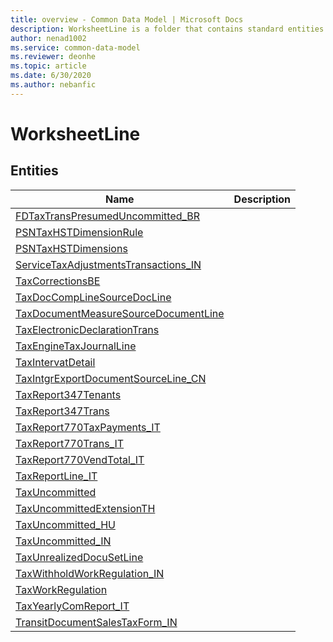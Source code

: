 ```yaml
---
title: overview - Common Data Model | Microsoft Docs
description: WorksheetLine is a folder that contains standard entities related to the Common Data Model.
author: nenad1002
ms.service: common-data-model
ms.reviewer: deonhe
ms.topic: article
ms.date: 6/30/2020
ms.author: nebanfic
---
```


# WorksheetLine


## Entities

|Name|Description|
|---|---|
|[FDTaxTransPresumedUncommitted_BR](FDTaxTransPresumedUncommitted_BR.md)||
|[PSNTaxHSTDimensionRule](PSNTaxHSTDimensionRule.md)||
|[PSNTaxHSTDimensions](PSNTaxHSTDimensions.md)||
|[ServiceTaxAdjustmentsTransactions_IN](ServiceTaxAdjustmentsTransactions_IN.md)||
|[TaxCorrectionsBE](TaxCorrectionsBE.md)||
|[TaxDocCompLineSourceDocLine](TaxDocCompLineSourceDocLine.md)||
|[TaxDocumentMeasureSourceDocumentLine](TaxDocumentMeasureSourceDocumentLine.md)||
|[TaxElectronicDeclarationTrans](TaxElectronicDeclarationTrans.md)||
|[TaxEngineTaxJournalLine](TaxEngineTaxJournalLine.md)||
|[TaxIntervatDetail](TaxIntervatDetail.md)||
|[TaxIntgrExportDocumentSourceLine_CN](TaxIntgrExportDocumentSourceLine_CN.md)||
|[TaxReport347Tenants](TaxReport347Tenants.md)||
|[TaxReport347Trans](TaxReport347Trans.md)||
|[TaxReport770TaxPayments_IT](TaxReport770TaxPayments_IT.md)||
|[TaxReport770Trans_IT](TaxReport770Trans_IT.md)||
|[TaxReport770VendTotal_IT](TaxReport770VendTotal_IT.md)||
|[TaxReportLine_IT](TaxReportLine_IT.md)||
|[TaxUncommitted](TaxUncommitted.md)||
|[TaxUncommittedExtensionTH](TaxUncommittedExtensionTH.md)||
|[TaxUncommitted_HU](TaxUncommitted_HU.md)||
|[TaxUncommitted_IN](TaxUncommitted_IN.md)||
|[TaxUnrealizedDocuSetLine](TaxUnrealizedDocuSetLine.md)||
|[TaxWithholdWorkRegulation_IN](TaxWithholdWorkRegulation_IN.md)||
|[TaxWorkRegulation](TaxWorkRegulation.md)||
|[TaxYearlyComReport_IT](TaxYearlyComReport_IT.md)||
|[TransitDocumentSalesTaxForm_IN](TransitDocumentSalesTaxForm_IN.md)||
